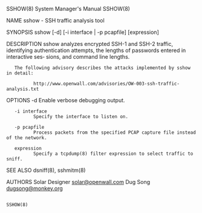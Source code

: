 SSHOW(8)                                                      System Manager's Manual                                                     SSHOW(8)

NAME
       sshow - SSH traffic analysis tool

SYNOPSIS
       sshow [-d] [-i interface | -p pcapfile] [expression]

DESCRIPTION
       sshow analyzes encrypted SSH-1 and SSH-2 traffic, identifying authentication attempts, the lengths of passwords entered in interactive ses‐
       sions, and command line lengths.

       The following advisory describes the attacks implemented by sshow in detail:

              http://www.openwall.com/advisories/OW-003-ssh-traffic-analysis.txt

OPTIONS
       -d     Enable verbose debugging output.

       -i interface
              Specify the interface to listen on.

       -p pcapfile
              Process packets from the specified PCAP capture file instead of the network.

       expression
              Specify a tcpdump(8) filter expression to select traffic to sniff.

SEE ALSO
       dsniff(8), sshmitm(8)

AUTHORS
       Solar Designer <solar@openwall.com>
       Dug Song <dugsong@monkey.org>

                                                                                                                                          SSHOW(8)
